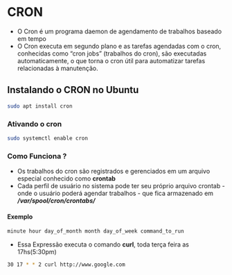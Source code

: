# CRON
 * O Cron é um programa daemon de agendamento de trabalhos baseado em tempo
 * O Cron executa em segundo plano e as tarefas agendadas com o cron, conhecidas como “cron jobs” (trabalhos do cron), são executadas automaticamente, o que torna o cron útil para automatizar tarefas relacionadas à manutenção.


## Instalando o CRON no Ubuntu

```bash
sudo apt install cron
```


### Ativando o cron

```bash
sudo systemctl enable cron
```

### Como Funciona ?

* Os trabalhos do cron são registrados e gerenciados em um arquivo especial conhecido como **crontab**
* Cada perfil de usuário no sistema pode ter seu próprio arquivo crontab - onde o usuário poderá agendar trabalhos - que fica armazenado em ***/var/spool/cron/crontabs/***

#### Exemplo 
```bash
minute hour day_of_month month day_of_week command_to_run
```
* Essa Expressão executa o comando **curl**, toda terça feira as 17hs(5:30pm)
```bash
30 17 * * 2 curl http://www.google.com
```
